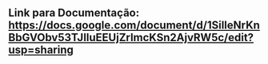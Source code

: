 ## Link para Documentação: https://docs.google.com/document/d/1SilleNrKnBbGVObv53TJIluEEUjZrImcKSn2AjvRW5c/edit?usp=sharing
